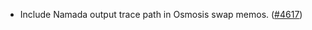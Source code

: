 - Include Namada output trace path in Osmosis swap memos.
  ([\#4617](https://github.com/anoma/namada/pull/4617))